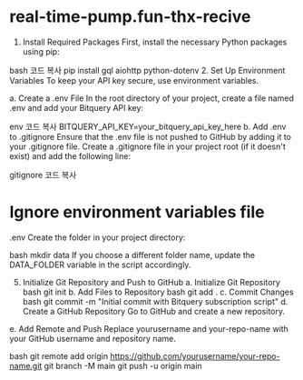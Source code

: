 # real-time-pump.fun-thx-recive
1. Install Required Packages
First, install the necessary Python packages using pip:

bash
코드 복사
pip install gql aiohttp python-dotenv
2. Set Up Environment Variables
To keep your API key secure, use environment variables.

a. Create a .env File
In the root directory of your project, create a file named .env and add your Bitquery API key:

env
코드 복사
BITQUERY_API_KEY=your_bitquery_api_key_here
b. Add .env to .gitignore
Ensure that the .env file is not pushed to GitHub by adding it to your .gitignore file. Create a .gitignore file in your project root (if it doesn't exist) and add the following line:

gitignore
코드 복사
# Ignore environment variables file
.env
Create the folder in your project directory:

bash
mkdir data
If you choose a different folder name, update the DATA_FOLDER variable in the script accordingly.

5. Initialize Git Repository and Push to GitHub
a. Initialize Git Repository
bash
git init
b. Add Files to Repository
bash
git add .
c. Commit Changes
bash
git commit -m "Initial commit with Bitquery subscription script"
d. Create a GitHub Repository
Go to GitHub and create a new repository.

e. Add Remote and Push
Replace yourusername and your-repo-name with your GitHub username and repository name.

bash
git remote add origin https://github.com/yourusername/your-repo-name.git
git branch -M main
git push -u origin main
